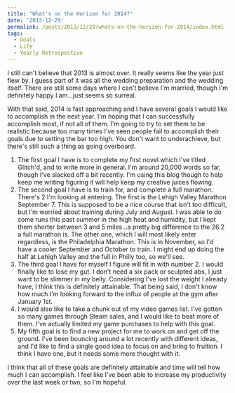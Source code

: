 ```yaml
---
title: "What's on the Horizon for 2014?"
date: '2013-12-29'
permalink: /posts/2013/12/29/whats-on-the-horizon-for-2014/index.html
tags:
  - Goals
  - Life
  - Yearly Retrospective
---
```


I still can't believe that 2013 is almost over. It really seems like the year just flew by. I guess part of it was all the wedding preparation and the wedding itself. There are still some days where I can't believe I'm married, though I'm definitely happy I am...just seems so surreal.
<!-- excerpt -->

With that said, 2014 is fast approaching and I have several goals I would like to accomplish in the next year. I'm hoping that I can successfully accomplish most, if not all of them. I'm going to try to set them to be realistic because too many times I've seen people fail to accomplish their goals due to setting the bar too high. You don't want to underachieve, but there's still such a thing as going overboard.

1. The first goal I have is to complete my first novel which I've titled Glitch'd, and to write more in general. I'm around 20,000 words so far, though I've slacked off a bit recently. I'm using this blog though to help keep me writing figuring it will help keep my creative juices flowing.
2. The second goal I have is to train for, and complete a full marathon. There's 2 I'm looking at entering. The first is the Lehigh Valley Marathon September 7. This is supposed to be a nice course that isn't too difficult, but I'm worried about training during July and August. I was able to do some runs this past summer in the high heat and humidity, but I kept them shorter between 3 and 5 miles…a pretty big difference to the 26.2 a full marathon is. The other one, which I will most likely enter regardless, is the Philadelphia Marathon. This is in November, so I'd have a cooler September and October to train. I might end up doing the half at Lehigh Valley and the full in Philly too, so we'll see.
3. The third goal I have for myself I figure will fit in with number 2. I would finally like to lose my gut. I don't need a six pack or sculpted abs, I just want to be slimmer in my belly. Considering I've lost the weight I already have, I think this is definitely attainable. That being said, I don't know how much I'm looking forward to the influx of people at the gym after January 1st.
4. I would also like to take a chunk out of my video games list. I've gotten so many games through Steam sales, and I would like to beat more of them. I've actually limited my game purchases to help with this goal.
5. My fifth goal is to find a new project for me to work on and get off the ground. I've been bouncing around a lot recently with different ideas, and I'd like to find a single good idea to focus on and bring to fruition. I think I have one, but it needs some more thought with it.

I think that all of these goals are definitely attainable and time will tell how much I can accomplish. I feel like I've been able to increase my productivity over the last week or two, so I'm hopeful.
